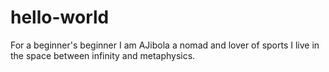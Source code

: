 # hello-world
For a beginner's beginner
I am AJibola a nomad and lover of sports
I live in the space between infinity and metaphysics.

